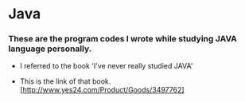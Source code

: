 # Java

### These are the program codes I wrote while studying JAVA language personally.

- I referred to the book 'I've never really studied JAVA'

 - This is the link of that book.
[http://www.yes24.com/Product/Goods/3497762]
